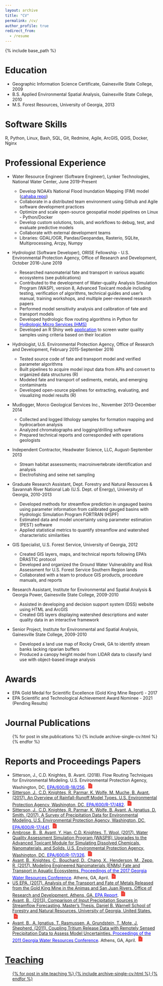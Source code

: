 ```yaml
---
layout: archive
title: "CV"
permalink: /cv/
author_profile: true
redirect_from:
  - /resume
---
```


{% include base_path %}

Education
======
* Geographic Information Science Certificate, Gainesville State College, 2009
* B.S. Applied Environmental Spatial Analysis, Gainesville State College, 2010
* M.S. Forest Resources, University of Georgia, 2013

Software Skills
======
R, Python, Linux, Bash, SQL, Git, Redmine, Agile, ArcGIS, QGIS, Docker, Nginx

Professional Experience
======
* Water Resource Engineer (Software Engineer), Lynker Technologies, National Water Center, June 2019-Present
  * Develop NOAA’s National Flood Inundation Mapping (FIM) model (<a href="https://github.com/NOAA-OWP/cahaba" target="_blank" rel="noopener"><span style="color:blue">cahaba repo</span></a>)
  * Collaborate in a distributed team environment using Github and Agile software development practices
  * Optimize and scale open-source geospatial model pipelines on Linux - Python/Docker
  * Develop custom solutions, tools, and workflows to debug, test, and evaluate predictive models
  * Collaborate with external development teams
  * Libraries: GDAL/OGR, Pandas/Geopandas, Rasterio, SQLite, Multiprocessing, Arcpy, Numpy


* Hydrologist (Software Developer), ORISE Fellowship - U.S. Environmental Protection Agency, Office of Research and Development, October 2016-June 2019
  * Researched nanomaterial fate and transport in various aquatic ecosystems (see publications)
  * Contributed to the development of Water-quality Analysis Simulation Program (WASP), version 8, Advanced Toxicant module including testing, verification of algorithms, technical guides and user’s manual, training workshops, and multiple peer-reviewed research papers
  * Performed model sensitivity analysis and calibration of fate and transport models
  * Developed hydrologic flow routing algorithms in Python for <a href="https://github.com/quanted/hms" target="_blank" rel="noopener"><span style="color:blue">Hydrologic Micro Services (HMS)</span></a>
  * Developed an R Shiny web <a href="https://github.com/quanted/wq_screen" target="_blank" rel="noopener"><span style="color:blue">application</span></a> to screen water quality samples using criteria based on their location  


* Hydrologist, U.S. Environmental Protection Agency, Office of Research and Development, February 2015-September 2016
  * Tested source code of fate and transport model and verified parameter algorithms
  * Built pipelines to acquire model input data from APIs and convert to organized data structures (R)
  * Modeled fate and transport of sediments, metals, and emerging contaminants
  * Developed open-source pipelines for extracting, evaluating, and visualizing model results (R)


* Mudlogger, Morco Geological Services Inc., November 2013-December 2014
  * Collected and logged lithology samples for formation mapping and hydrocarbon analysis 
  * Analyzed chromatographs and logging/drilling software
  * Prepared technical reports and corresponded with operations geologists


* Independent Contractor, Headwater Science, LLC, August-September 2013
  * Stream habitat assessments; macroinvertebrate identification and analysis
  * Electrofishing and seine net sampling
  
  
* Graduate Research Assistant, Dept. Forestry and Natural Resources & Savannah River National Lab (U.S. Dept. of Energy), University of Georgia, 2010-2013
  * Developed methods for streamflow prediction in ungauged basins using parameter information from calibrated gauged basins with Hydrologic Simulation Program FORTRAN (HSPF)
  * Estimated data and model uncertainty using parameter estimation (PEST) software
  * Applied statistical metrics to quantify streamflow and watershed characteristic similarities
  
  
* GIS Specialist, U.S. Forest Service, University of Georgia, 2012 
  * Created GIS layers, maps, and technical reports following EPA’s DRASTIC protocol 
  * Developed and organized the Ground Water Vulnerability and Risk Assessment for U.S. Forest Service Southern Region lands
  * Collaborated with a team to produce GIS products, procedure manuals, and reports
  
  
* Research Assistant, Institute for Environmental and Spatial Analysis & Georgia Power, Gainesville State College, 2009-2010
  * Assisted in developing and decision support system (DSS) website using HTML and ArcGIS
  * Created GIS layers displaying watershed descriptions and water quality data in an interactive framework
  
  
* Senior Project, Institute for Environmental and Spatial Analysis, Gainesville State College, 2009-2010
  * Developed a land use map of Rocky Creek, GA to identify stream banks lacking riparian buffers
  * Produced a canopy height model from LIDAR data to classify land use with object-based image analysis

Awards
======
* EPA Gold Medal for Scientific Excellence (Gold King Mine Report) - 2017
* EPA Scientific and Technological Achievement Award Nominee - 2021 (Pending Results) 

Journal Publications
======
  <ul>{% for post in site.publications %}
    {% include archive-single-cv.html %}
  {% endfor %}</ul>

Reports and Proceedings Papers
======
* Sitterson, J., C.D. Knightes, B. Avant. (2018). Flow Routing Techniques for Environmental Modeling. U.S. Environmental Protection Agency, Washington, DC, <a href="https://cfpub.epa.gov/si/si_public_record_Report.cfm?dirEntryId=342907&Lab=NERL" target="_blank" rel="noopener"><span style="color:blue">EPA/600/B-18/256</span></a>. <a href="https://cfpub.epa.gov/si/si_public_file_download.cfm?p_download_id=537222&Lab=NERL"><img src="/images/pdf.jpg" style="width: 20px; height: 20px; margin-left: 1px;">
* Sitterson, J., C.D. Knightes, R. Parmar, K. Wolfe, M. Muche, B. Avant. (2017). An Overview of Rainfall-Runoff Model Types. U.S. Environmental Protection Agency, Washington, DC, <a href="https://cfpub.epa.gov/si/si_public_record_report.cfm?dirEntryId=339328&Lab=NERL" target="_blank" rel="noopener"><span style="color:blue">EPA/600/R-17/482</span></a>. <a href="https://cfpub.epa.gov/si/si_public_file_download.cfm?p_download_id=533906&Lab=NERL"><img src="/images/pdf.jpg" style="width: 20px; height: 20px; margin-left: 1px;">
* Sitterson, J., C.D. Knightes, R. Parmar, K. Wolfe, B. Avant, A. Ignatius, D. Smith. (2017). A Survey of Precipitation Data for Environmental Modeling. U.S. Environmental Protection Agency, Washington, DC, <a href="https://cfpub.epa.gov/si/si_public_record_report.cfm?Lab=NERL&dirEntryId=339606" target="_blank" rel="noopener"><span style="color:blue">EPA/600/R-17/441</span></a>. <a href="https://cfpub.epa.gov/si/si_public_file_download.cfm?p_download_id=534513&Lab=NERL"><img src="/images/pdf.jpg" style="width: 20px; height: 20px; margin-left: 1px;">
* Ambrose, B., B. Avant, Y. Han, C.D. Knightes, T. Wool. (2017). Water Quality Assessment Simulation Program (WASP8): Upgrades to the Advanced Toxicant Module for Simulating Dissolved Chemicals, Nanomaterials, and Solids. U.S. Environmental Protection Agency, Washington, DC, <a href="https://cfpub.epa.gov/si/si_public_record_report.cfm?Lab=NERL&dirEntryId=338180" target="_blank" rel="noopener"><span style="color:blue">EPA/600/R-17/326</span></a>. <a href="https://cfpub.epa.gov/si/si_public_file_download.cfm?p_download_id=535418&Lab=NERL"><img src="/images/pdf.jpg" style="width: 20px; height: 20px; margin-left: 1px;">
* Avant, B., Knightes, C., Bouchard, D., Chang, X., Henderson, M., Zepp, R. (2017). Modeling Engineered Nanomaterials (ENMs) Fate and Transport in Aquatic Ecosystems. <a href="http://gwri.gatech.edu/GWRC2017" target="_blank" rel="noopener"><span style="color:blue">Proceedings of the 2017 Georgia Water Resources Conference</span></a>. Athens, GA, April. <a href="http://gwri.gatech.edu/sites/default/files/files/docs/2017/avantknightesbouchardchanghendersonzeppgwrc2017.pdf"><img src="/images/pdf.jpg" style="width: 20px; height: 20px; margin-left: 1px;">
* US EPA. (2017). Analysis of the Transport and Fate of Metals Released from the Gold King Mine in the Animas and San Juan Rivers. Office of Research and Development. Athens, GA. <a href="https://cfpub.epa.gov/si/si_public_record_report.cfm?Lab=NERL&dirEntryID=325950" target="_blank" rel="noopener"><span style="color:blue">EPA Report</span></a>. <a href="https://cfpub.epa.gov/si/si_public_file_download.cfm?p_download_id=530074&Lab=NERL"><img src="/images/pdf.jpg" style="width: 20px; height: 20px; margin-left: 1px;">
* Avant, B., (2013). Comparison of Input Precipitation Sources in Streamflow Forecasting. Master’s Thesis. Daniel B. Warnell School of Forestry and Natural Resources. University of Georgia, United States. <a href="https://getd.libs.uga.edu/pdfs/avant_brian_k_201312_ms.pdf"><img src="/images/pdf.jpg" style="width: 20px; height: 20px; margin-left: 1px;">
* Avant, B., A. Ignatius, T. Rasmussen, A. Grundstein, T. Mote, J. Shepherd. (2011). Coupling Tritium Release Data with Remotely Sensed Precipitation Data to Assess Model Uncertainties. <a href="http://hdl.handle.net/1853/46461" target="_blank" rel="noopener"><span style="color:blue">Proceedings of the 2011 Georgia Water Resources Conference</span></a>. Athens, GA, April. <a href="https://smartech.gatech.edu/bitstream/handle/1853/46461/Poster7.01121Avant.pdf?sequence=1&isAllowed=y"><img src="/images/pdf.jpg" style="width: 20px; height: 20px; margin-left: 1px;">
  
Teaching
======
  <ul>{% for post in site.teaching %}
    {% include archive-single-cv.html %}
  {% endfor %}</ul>
  

